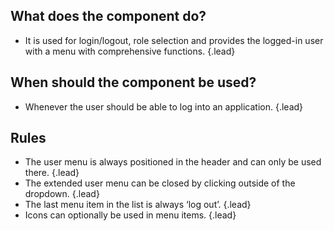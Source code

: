 ## What does the component do?
* It is used for login/logout, role selection and provides the logged-in user with a menu with comprehensive functions. {.lead}

## When should the component be used?
* Whenever the user should be able to log into an application. {.lead}

## Rules
* The user menu is always positioned in the header and can only be used there. {.lead}
* The extended user menu can be closed by clicking outside of the dropdown. {.lead}
* The last menu item in the list is always ‘log out’. {.lead}
* Icons can optionally be used in menu items. {.lead}
